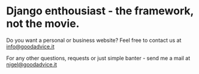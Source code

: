 # Django enthousiast - the framework, not the movie.

Do you want a personal or business website? Feel free to contact us at [info@goodadvice.it](mailto:info@goodadvice.it?subject=%5BRequest%20for%20quotation%5D%3A%20Webapplication&body=I%20wish%20to%20enquire%20more%20information%20about%20building%20a%20web%20application%20for%20%5BX%5D.%0A%0AIt%20should%20do%20the%20following%20things%3A%0A%20%2A%20....%0A%0APlease%20contact%20me%2C%0A%5BFull%20Name%5D%0A%5BPhone%20Number%5D)

For any other questions, requests or just simple banter - send me a mail at [nigel@goodadvice.it](mailto:nigel@goodadvice.it)
